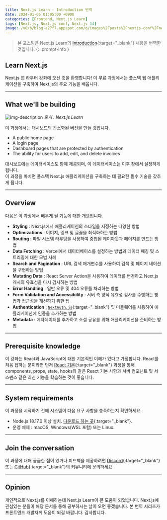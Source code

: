 ```yaml
---
title: Next.js Learn - Introduction 번역
date: 2024-01-05 01:05:00 +0900
categories: [Frontend, Next.js Learn]
tags: [Next.js, Next.js conf, Next.js 14]
image: /v0/b/blog-a27f7.appspot.com/o/images%2Fposts%2Fnextjs-conf%2Fnextjs.png?alt=media&token=09247773-9707-4dd1-b3ca-3fe7f943497a
---
```


> 본 포스팅은 Next.js Learn의 [Introduction](https://nextjs.org/learn/dashboard-app){:target="\_blank"} 내용을 번역한 것입니다.
{: .prompt-info }

## Learn Next.js

Next.js 앱 라우터 강좌에 오신 것을 환영합니다! 이 무료 과정에서는 풀스택 웹 애플리케이션을 구축하여 Next.js의 주요 기능을 배웁니다.

---

## What we'll be building

![img-description](/v0/b/blog-a27f7.appspot.com/o/images%2Fposts%2Fintroduction%2Fresult.png?alt=media&token=d6f2eab9-f499-45e4-af94-3179f818a37d)
_출처 : Next.js Learn_

이 과정에서는 대시보드의 간소화된 버전을 만들 것입니다.

- A public home page
- A login page
- Dashboard pages that are protected by authentication
- The ability for users to add, edit, and delete invoices

대시보드에는 데이터베이스도 함께 제공되며, 이 데이터베이스는 이후 장에서 설정하게 됩니다. <br/>
이 과정을 마치면 풀스택 Next.js 애플리케이션을 구축하는 데 필요한 필수 기술을 갖추게 됩니다.

---

## Overview

다음은 이 과정에서 배우게 될 기능에 대한 개요입니다.

- **Styling** : Next.js에서 애플리케이션의 스타일을 지정하는 다양한 방법
- **Optimizations** : 이미지, 링크 및 글꼴을 최적화하는 방법
- **Routing** : 파일 시스템 라우팅을 사용하여 중첩된 레이아웃과 페이지를 만드는 방법
- **Data Fetching** : Vercel에서 데이터베이스를 설정하는 방법과 데이터 패칭 및 스트리밍에 대한 모범 사례
- **Search and Pagination** : URL 검색 매개변수를 사용하여 검색 및 페이지 네이션을 구현하는 방법
- **Mutating Data** : React Server Action을 사용하여 데이터를 변경하고 Next.js 캐시의 유효성을 다시 검사하는 방법
- **Error Handling** : 일반 오류 및 404 오류를 처리하는 방법
- **Form Validation and Accessibility** : 서버 측 양식 유효성 검사를 수행하는 방법과 접근성을 개선하기 위한 팁
- **Authentication** : [`NextAuth.js`](https://next-auth.js.org/){:target="\_blank"} 및 미들웨어를 사용하여 애플리케이션에 인증을 추가하는 방법
- **Metadata** : 메타데이터를 추가하고 소셜 공유를 위해 애플리케이션을 준비하는 방법

---

## Prerequisite knowledge

이 강좌는 React와 JavaScript에 대한 기본적인 이해가 있다고 가정합니다. React를 처음 접하는 분이라면 먼저 [React 기본](https://nextjs.org/learn/react-foundations){:target="\_blank"} 과정을 통해 components, props, state, hooks와 같은 React 기본 사항과 서버 컴포넌트 및 서스펜스 같은 최신 기능을 학습하는 것이 좋습니다.

---

## System requirements

이 과정을 시작하기 전에 시스템이 다음 요구 사항을 충족하는지 확인하세요.

- Node.js 18.17.0 이상 설치. [다운로드 하는 곳](https://nodejs.org/en){:target="\_blank"}.
- 운영 체제 : macOS, Windows(WSL 포함) 또는 Linux.

---

## Join the conversation

이 과정에 대해 궁금한 점이 있거나 피드백을 제공하려면 [Discord](https://discord.com/invite/Q3AsD4efFC){:target="\_blank"} 또는 [GitHub](https://github.com/vercel/next-learn){:target="\_blank"}의 커뮤니티에 문의하세요.

---

## Opinion

개인적으로 Next.js를 이해하는데 Next.js Learn이 큰 도움이 되었습니다. Next.js에 관심있는 분들이 해당 문서를 통해 공부하시는 날이 오면 좋겠습니다. 본 번역 시리즈가 프론트엔드 개발자께 도움이 되길 바랍니다. 감사합니다.
